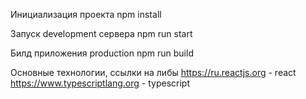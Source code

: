 Инициализация проекта
npm install

Запуск development сервера
npm run start

Билд приложения production
npm run build

Основные технологии, ссылки на либы
https://ru.reactjs.org - react
https://www.typescriptlang.org - typescript

